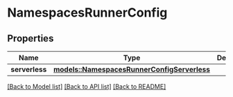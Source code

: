 # NamespacesRunnerConfig

## Properties

Name | Type | Description | Notes
------------ | ------------- | ------------- | -------------
**serverless** | [**models::NamespacesRunnerConfigServerless**](NamespacesRunnerConfig_serverless.md) |  | 

[[Back to Model list]](../README.md#documentation-for-models) [[Back to API list]](../README.md#documentation-for-api-endpoints) [[Back to README]](../README.md)


